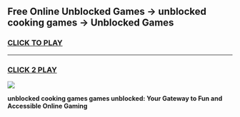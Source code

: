 
## Free Online Unblocked Games → unblocked cooking games → Unblocked Games
<h3>
<a href="https://premium.freeplayer.one?title=unblocked_cooking_games&ref=21F">CLICK TO PLAY</a></h3>
<hr>

<h3>
<a href="https://premium.freeplayer.one?title=unblocked_cooking_games&ref=21F">CLICK 2 PLAY</a>
  
</h3>

<a href="https://premium.freeplayer.one?title=unblocked_cooking_games&ref=21F/"><img src="https://clearcache.store/games.png"></a>


**unblocked cooking games games unblocked: Your Gateway to Fun and Accessible Online Gaming**
